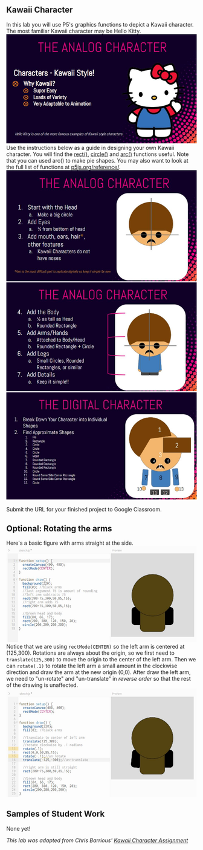Kawaii Character
-------
In this lab you will use P5's graphics functions to depict a Kawaii character. The most familiar Kawaii character may be Hello Kitty. 
![](Kawaii1.JPG)    
Use the instructions below as a guide in designing your own Kawaii character. You will find the [rect()](https://p5js.org/reference/#/p5/rect), [circle()](https://p5js.org/reference/#/p5/circle) and [arc()](https://p5js.org/reference/#/p5/arc) functions useful. Note that you can used arc() to make pie shapes. You may also want to look at the full list of functions at [p5js.org/reference/](https://p5js.org/reference/).     
![](Kawaii2.JPG)    
![](Kawaii3.JPG)    
![](Kawaii4.JPG)   

Submit the URL for your finished project to Google Classroom.

Optional: Rotating the arms
---------------------------
Here's a basic figure with arms straight at the side.
![](KawaiiArms.JPG)   
Notice that we are using `rectMode(CENTER)` so the left arm is centered at (125,300). Rotations are always about the origin, so we first need to `translate(125,300)` to move the origin to the center of the left arm. Then we can `rotate(.1)` to rotate the left arm a small amount in the clockwise direction and draw the arm at the new origin (0,0). After draw the left arm, we need to "un-rotate" and "un-translate" in *reverse order* so that the rest of the drawing is unaffected.
![](KawaiiArms2.JPG)   

Samples of Student Work
-----------------------
None yet!   


*This lab was adapted from Chris Barrious' [Kawaii Character Assignment](https://docs.google.com/presentation/d/1PDTFHUDawHQqcy-0xr1BP7aRz37tE_1vwoR-HN5UwXo/edit?usp=sharing)*
